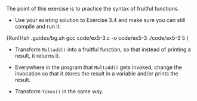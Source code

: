 The point of this exercise is to practice the syntax of fruitful functions.

* Use your existing solution to Exercise 3.4 and make sure you can still compile and run it.

{Run!}(sh .guides/bg.sh gcc code/ex5-3.c -o code/ex5-3 ./code/ex5-3 5 )

*  Transform `Multadd()` into a fruitful function, so that instead of printing a result, it returns it.

* Everywhere in the program that `Multadd()` gets invoked, change the invocation so that it stores the result in a variable and/or prints the result.

* Transform `Yikes()` in the same way.
